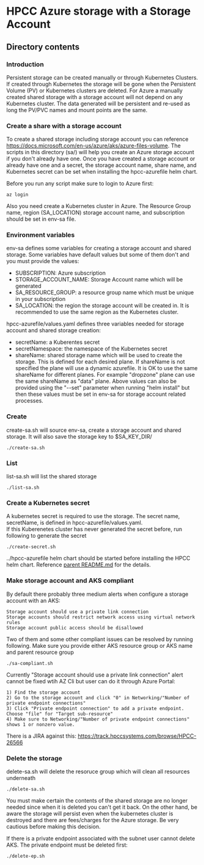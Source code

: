 # HPCC Azure storage with a Storage Account

## Directory contents

### Introduction
Persistent storage can be created manually or through Kubernetes Clusters. If created through Kubernetes the storage will be gone when the Persistent Volume (PV) or Kubernetes clusters are deleted. For Azure a manually created shared storage with a storage account will not depend on any Kubernetes cluster. The data generated will be persistent and re-used as long the PV/PVC names and mount points are the same.

### Create a share with a storage account
To create a shared storage including storage account you can reference https://docs.microsoft.com/en-us/azure/aks/azure-files-volume.
The scripts in this directory (sa/) will help you create an Azure storage account if you don't already have one.
Once you have created a storage account or already have one and a secret, the storage account name, share name, and Kubernetes secret can be set when installing the hpcc-azurefile helm chart.

Before you run any script make sure to login to Azure first:
```console
az login
```
Also you need create a Kubernetes cluster in Azure. The Resource Group name, region (SA_LOCATION) storage account name, and subscription should be set in env-sa file.

### Environment variables
env-sa defines some variables for creating a storage account and shared storage.
Some variables have default values but some of them don't and you must provide the values:
- SUBSCRIPTION: Azure subscription
- STORAGE_ACCOUNT_NAME: Storage Account name which will be generated
- SA_RESOURCE_GROUP: a resource group name which must be unique in your subscription
- SA_LOCATION: the region the storage account will be created in. It is recommended to use the same region as the Kubernetes cluster.

hpcc-azurefile/values.yaml defines three variables needed for storage account and shared storage creation:
- secretName:  a Kuberentes secret
- secretNamespace: the namespace of the Kubernetes secret
- shareName: shared storage name which will be used to create the storage. This is defined for each desired plane. If shareName is not specified the plane will use a dynamic azurefile. It is OK to use the same shareName for different planes. For example "dropzone" plane can use the same shareName as "data" plane.
Above values can also be provided using the "--set" parameter when running "helm install" but then these values must be set in env-sa for storage account related processes.

### Create
create-sa.sh will source env-sa, create a storage account and shared storage. It will also save the storage key to $SA_KEY_DIR/
```console
./create-sa.sh
```
### List
list-sa.sh will list the shared storage
```console
./list-sa.sh
```

### Create a Kubernetes secret
A kubernetes secret is required to use the storage. The secret name, secretName, is defined in hpcc-azurefile/values.yaml.<br/>
If this Kuberenetes cluster has never generated the secret before, run following to generate the secret
```console
./create-secret.sh
```
../hpcc-azurefile helm chart should be started before installing the HPCC helm chart. Reference [parent README.md](../README.md) for the details.

### Make storage account and AKS compliant
By default there probably three medium alerts when configure a storage account with an AKS:
```code
Storage account should use a private link connection
Storage accounts should restrict network access using virtual network rules
Storage account public access should be disallowed
```
Two of them and some other compliant issues can be resolved by running following. Make sure you provide either AKS resource group or AKS name and parent resource group
```code
./sa-compliant.sh
```
Currently "Storage account should use a private link connection" alert cannot be fixed wtih AZ Cli but user can do it through Azure Portal:
```code
1) Find the storage account
2) Go to the storage account and click "0" in Networking/"Number of private endpoint connections"
3) Click "Private endpoint connection" to add a private endpoint. Choose "file" for "Target sub-resource"
4) Make sure to Networking/"Number of private endpoint connections" shows 1 or nonzero value.
```
There is a JIRA against this: https://track.hpccsystems.com/browse/HPCC-26566


### Delete the storage
delete-sa.sh will delete the resoruce group which will clean all resources underneath
```console
./delete-sa.sh
```
You must make certain the contents of the shared storage are no longer needed since when it is deleted you can't get it back.
On the other hand, be aware the storage will persist even when the kubernetes cluster is destroyed and there are fees/charges for the Azure storage. Be very cautious before making this decision.

If there is a private endpoint associated with the subnet user cannot delete AKS. The private endpoint must be deleted first:
```code
./delete-ep.sh
```
